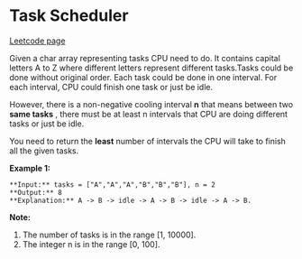 # Task Scheduler
[Leetcode page](https://leetcode.com/problems/task-scheduler/description)

Given a char array representing tasks CPU need to do. It contains capital
letters A to Z where different letters represent different tasks.Tasks could
be done without original order. Each task could be done in one interval. For
each interval, CPU could finish one task or just be idle.

However, there is a non-negative cooling interval **n** that means between two
**same tasks** , there must be at least n intervals that CPU are doing
different tasks or just be idle.

You need to return the **least** number of intervals the CPU will take to
finish all the given tasks.

**Example 1:**  

    
    
    **Input:** tasks = ["A","A","A","B","B","B"], n = 2
    **Output:** 8
    **Explanation:** A -> B -> idle -> A -> B -> idle -> A -> B.
    

**Note:**  

  1. The number of tasks is in the range [1, 10000].
  2. The integer n is in the range [0, 100].

